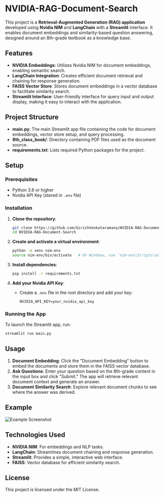 # NVIDIA-RAG-Document-Search

This project is a **Retrieval-Augmented Generation (RAG) application** developed using **Nvidia NIM** and **LangChain** with a **Streamlit** interface. It enables document embeddings and similarity-based question answering, designed around an 8th-grade textbook as a knowledge base.

## Features

- **NVIDIA Embeddings**: Utilizes Nvidia NIM for document embeddings, enabling semantic search.
- **LangChain Integration**: Creates efficient document retrieval and chaining for response generation.
- **FAISS Vector Store**: Stores document embeddings in a vector database to facilitate similarity search.
- **Streamlit Interface**: User-friendly interface for query input and output display, making it easy to interact with the application.

## Project Structure

- **main.py**: The main Streamlit app file containing the code for document embeddings, vector store setup, and query processing.
- **8th_class_book/**: Directory containing PDF files used as the document source.
- **requirements.txt**: Lists required Python packages for the project.

## Setup

### Prerequisites

- Python 3.8 or higher
- Nvidia API Key (stored in `.env` file)

### Installation

1. **Clone the repository**:
   ```bash
   git clone https://github.com/GirishVenkataramana/NVIDIA-RAG-Document-Search.git
   cd NVIDIA-RAG-Document-Search
   ```

2. **Create and activate a virtual environment**:
   ```bash
   python -m venv nim-env
   source nim-env/bin/activate   # On Windows, use `nim-env\Scripts\activate`
   ```

3. **Install dependencies**:
   ```bash
   pip install -r requirements.txt
   ```

4. **Add your Nvidia API Key**:
   - Create a `.env` file in the root directory and add your key:
     ```
     NVIDIA_API_KEY=your_nvidia_api_key
     ```

### Running the App

To launch the Streamlit app, run:
```bash
streamlit run main.py
```

## Usage

1. **Document Embedding**: Click the "Document Embedding" button to embed the documents and store them in the FAISS vector database.
2. **Ask Questions**: Enter your question based on the 8th-grade content in the input box and click "Submit." The app will retrieve relevant document context and generate an answer.
3. **Document Similarity Search**: Explore relevant document chunks to see where the answer was derived.

## Example

![Example Screenshot](link_to_screenshot)

## Technologies Used

- **NVIDIA NIM**: For embeddings and NLP tasks.
- **LangChain**: Streamlines document chaining and response generation.
- **Streamlit**: Provides a simple, interactive web interface.
- **FAISS**: Vector database for efficient similarity search.

## License

This project is licensed under the MIT License.

